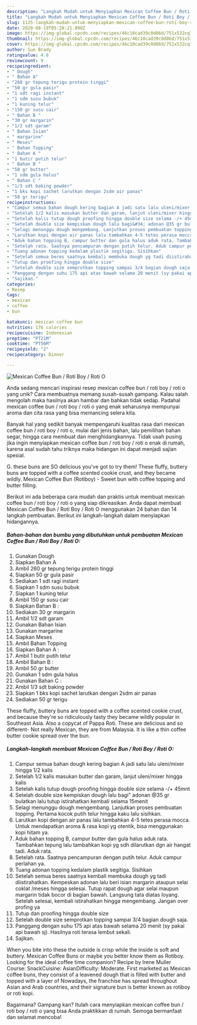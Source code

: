 ```yaml
---
description: "Langkah Mudah untuk Menyiapkan Mexican Coffee Bun / Roti Boy / Roti O Anti Gagal"
title: "Langkah Mudah untuk Menyiapkan Mexican Coffee Bun / Roti Boy / Roti O Anti Gagal"
slug: 1125-langkah-mudah-untuk-menyiapkan-mexican-coffee-bun-roti-boy-roti-o-anti-gagal
date: 2020-08-19T05:28:21.898Z
image: https://img-global.cpcdn.com/recipes/46c10cad39c0d86d/751x532cq70/mexican-coffee-bun-roti-boy-roti-o-foto-resep-utama.jpg
thumbnail: https://img-global.cpcdn.com/recipes/46c10cad39c0d86d/751x532cq70/mexican-coffee-bun-roti-boy-roti-o-foto-resep-utama.jpg
cover: https://img-global.cpcdn.com/recipes/46c10cad39c0d86d/751x532cq70/mexican-coffee-bun-roti-boy-roti-o-foto-resep-utama.jpg
author: Sue Brady
ratingvalue: 4.8
reviewcount: 9
recipeingredient:
- " Dough"
- " Bahan A"
- "260 gr tepung terigu protein tinggi"
- "50 gr gula pasir"
- "1 sdt ragi instant"
- "1 sdm susu bubuk"
- "1 kuning telur"
- "150 gr susu cair"
- " Bahan B "
- "30 gr margarin"
- "1/2 sdt garam"
- " Bahan Isian"
- " margarine"
- " Meses"
- " Bahan Topping"
- " Bahan A "
- "1 butir putih telur"
- " Bahan B "
- "50 gr butter"
- "1 sdm gula halus"
- " Bahan C "
- "1/3 sdt baking powder"
- "1 bks kopi sachet larutkan dengan 2sdm air panas"
- "50 gr terigu"
recipeinstructions:
- "Campur semua bahan dough kering bagian A jadi satu lalu uleni/mixer hingga 1/2 kalis"
- "Setelah 1/2 kalis masukan butter dan garam, lanjut uleni/mixer hingga kalis"
- "Setelah kalis tutup dough proofing hingga double size selama -/+ 45mnt"
- "Setelah double size kempiskan dough lalu bagi&#34; adonan @35 gr bulatkan lalu tutup istirahatkan kembali selama 15menit"
- "Selagi menunggu dough mengembang. Lanjutkan proses pembuatan topping. Pertama kocok putih telur hingga kaku lalu sisihkan."
- "Larutkan kopi dengan air panas lalu tambahkan 4-5 tetes perasa mocca. Untuk mendapatkan aroma &amp; rasa kopi yg otentik, bisa menggunakan kopi hitam ya."
- "Aduk bahan topping B, campur butter dan gula halus aduk rata. Tambahkan tepung lalu tambahkan kopi yg sdh dilarutkan dgn air hangat tadi. Aduk rata."
- "Setelah rata. Saatnya pencampuran dengan putih telur. Aduk campur perlahan ya."
- "Tuang adonan topping kedalam plastik segitiga. Sisihkan"
- "Setelah semua beres saatnya kembali membuka dough yg tadi diistirahatkan. Kempeskan adonan lalu beri isian margarin ataupun selai coklat /meses hingga selesai. Tutup rapat dough agar selai maupun margarin tidak bocor di bagian bawah. Langsung tata diatas loyang. Setelah selesai, kembali istirahatkan hingga mengembang. Jangan over profing ya"
- "Tutup dan proofing hingga double size"
- "Setelah double size semprotkan topping sampai 3/4 bagian dough saja."
- "Panggang dengan suhu 175 api atas bawah selama 20 menit (sy pakai api bawah sj). Hasilnya roti terasa lembut sekali."
- "Sajikan."
categories:
- Resep
tags:
- mexican
- coffee
- bun

katakunci: mexican coffee bun 
nutrition: 176 calories
recipecuisine: Indonesian
preptime: "PT21M"
cooktime: "PT56M"
recipeyield: "2"
recipecategory: Dinner

---
```



![Mexican Coffee Bun / Roti Boy / Roti O](https://img-global.cpcdn.com/recipes/46c10cad39c0d86d/751x532cq70/mexican-coffee-bun-roti-boy-roti-o-foto-resep-utama.jpg)

Anda sedang mencari inspirasi resep mexican coffee bun / roti boy / roti o yang unik? Cara membuatnya memang susah-susah gampang. Kalau salah mengolah maka hasilnya akan hambar dan bahkan tidak sedap. Padahal mexican coffee bun / roti boy / roti o yang enak seharusnya mempunyai aroma dan cita rasa yang bisa memancing selera kita.

Banyak hal yang sedikit banyak mempengaruhi kualitas rasa dari mexican coffee bun / roti boy / roti o, mulai dari jenis bahan, lalu pemilihan bahan segar, hingga cara membuat dan menghidangkannya. Tidak usah pusing jika ingin menyiapkan mexican coffee bun / roti boy / roti o enak di rumah, karena asal sudah tahu triknya maka hidangan ini dapat menjadi sajian spesial.

G. these buns are SO delicious you&#39;ve got to try them! These fluffy, buttery buns are topped with a coffee scented cookie crust, and they became wildly. Mexican Coffee Bun (Rotiboy) - Sweet bun with coffee topping and butter filling.


Berikut ini ada beberapa cara mudah dan praktis untuk membuat mexican coffee bun / roti boy / roti o yang siap dikreasikan. Anda dapat membuat Mexican Coffee Bun / Roti Boy / Roti O menggunakan 24 bahan dan 14 langkah pembuatan. Berikut ini langkah-langkah dalam menyiapkan hidangannya.

<!--inarticleads1-->

##### Bahan-bahan dan bumbu yang dibutuhkan untuk pembuatan Mexican Coffee Bun / Roti Boy / Roti O:

1. Gunakan  Dough
1. Siapkan  Bahan A
1. Ambil 260 gr tepung terigu protein tinggi
1. Siapkan 50 gr gula pasir
1. Sediakan 1 sdt ragi instant
1. Siapkan 1 sdm susu bubuk
1. Siapkan 1 kuning telur
1. Ambil 150 gr susu cair
1. Siapkan  Bahan B :
1. Sediakan 30 gr margarin
1. Ambil 1/2 sdt garam
1. Gunakan  Bahan Isian
1. Gunakan  margarine
1. Siapkan  Meses
1. Ambil  Bahan Topping
1. Siapkan  Bahan A :
1. Ambil 1 butir putih telur
1. Ambil  Bahan B :
1. Ambil 50 gr butter
1. Gunakan 1 sdm gula halus
1. Gunakan  Bahan C :
1. Ambil 1/3 sdt baking powder
1. Siapkan 1 bks kopi sachet larutkan dengan 2sdm air panas
1. Sediakan 50 gr terigu


These fluffy, buttery buns are topped with a coffee scented cookie crust, and because they&#39;re so ridiculously tasty they became wildly popular in Southeast Asia. Also a copycat of Pappa Roti. These are delicious and so different- Not really Mexican, they are from Malaysia. It is like a thin coffee butter cookie spread over the bun. 

<!--inarticleads2-->

##### Langkah-langkah membuat Mexican Coffee Bun / Roti Boy / Roti O:

1. Campur semua bahan dough kering bagian A jadi satu lalu uleni/mixer hingga 1/2 kalis
1. Setelah 1/2 kalis masukan butter dan garam, lanjut uleni/mixer hingga kalis
1. Setelah kalis tutup dough proofing hingga double size selama -/+ 45mnt
1. Setelah double size kempiskan dough lalu bagi&#34; adonan @35 gr bulatkan lalu tutup istirahatkan kembali selama 15menit
1. Selagi menunggu dough mengembang. Lanjutkan proses pembuatan topping. Pertama kocok putih telur hingga kaku lalu sisihkan.
1. Larutkan kopi dengan air panas lalu tambahkan 4-5 tetes perasa mocca. Untuk mendapatkan aroma &amp; rasa kopi yg otentik, bisa menggunakan kopi hitam ya.
1. Aduk bahan topping B, campur butter dan gula halus aduk rata. Tambahkan tepung lalu tambahkan kopi yg sdh dilarutkan dgn air hangat tadi. Aduk rata.
1. Setelah rata. Saatnya pencampuran dengan putih telur. Aduk campur perlahan ya.
1. Tuang adonan topping kedalam plastik segitiga. Sisihkan
1. Setelah semua beres saatnya kembali membuka dough yg tadi diistirahatkan. Kempeskan adonan lalu beri isian margarin ataupun selai coklat /meses hingga selesai. Tutup rapat dough agar selai maupun margarin tidak bocor di bagian bawah. Langsung tata diatas loyang. Setelah selesai, kembali istirahatkan hingga mengembang. Jangan over profing ya
1. Tutup dan proofing hingga double size
1. Setelah double size semprotkan topping sampai 3/4 bagian dough saja.
1. Panggang dengan suhu 175 api atas bawah selama 20 menit (sy pakai api bawah sj). Hasilnya roti terasa lembut sekali.
1. Sajikan.


When you bite into these the outside is crisp while the inside is soft and buttery. Mexican Coffee Buns or maybe you better know them as Rotiboy. Looking for the ideal coffee time companion? Recipe by Irene Muller Course: SnackCuisine: AsianDifficulty: Moderate. First marketed as Mexican coffee buns, they consist of a leavened dough that is filled with butter and topped with a layer of Nowadays, the franchise has spread throughout Asian and Arab countries, and their signature bun is better known as rotiboy or roti kopi. 

Bagaimana? Gampang kan? Itulah cara menyiapkan mexican coffee bun / roti boy / roti o yang bisa Anda praktikkan di rumah. Semoga bermanfaat dan selamat mencoba!
